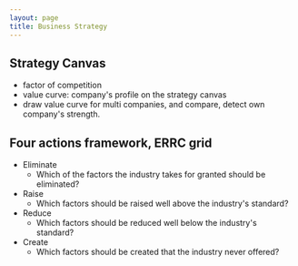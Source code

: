 ```yaml
---
layout: page
title: Business Strategy
---
```


## Strategy Canvas

* factor of competition
* value curve: company's profile on the strategy canvas
* draw value curve for multi companies, and compare, detect own company's strength.

## Four actions framework, ERRC grid

* Eliminate
    * Which of the factors the industry takes for granted should be eliminated?
* Raise
    * Which factors should be raised well above the industry's standard?
* Reduce
    * Which factors should be reduced well below the industry's standard?
* Create
    * Which factors should be created that the industry never offered?
